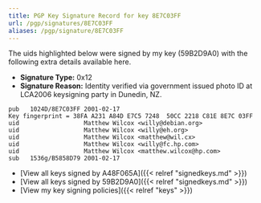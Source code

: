 ```yaml
---
title: PGP Key Signature Record for key 8E7C03FF
url: /pgp/signatures/8E7C03FF
aliases: /pgp/signature/8E7C03FF
---
```



The uids highlighted below were signed by my key (59B2D9A0) with
 the following extra details available
here.

 * **Signature Type:** 0x12
 * **Signature Reason:** Identity verified via government issued photo ID at LCA2006 keysigning party in Dunedin, NZ.

```text {hl_lines=[3, 4, 5, 6, 7]}
pub   1024D/8E7C03FF 2001-02-17
Key fingerprint = 38FA A231 A84D E7C5 7248  50CC 2218 C81E 8E7C 03FF
uid                  Matthew Wilcox <willy@debian.org>
uid                  Matthew Wilcox <willy@eh.org>
uid                  Matthew Wilcox <matthew@wil.cx>
uid                  Matthew Wilcox <willy@fc.hp.com>
uid                  Matthew Wilcox <matthew.wilcox@hp.com>
sub   1536g/B5858D79 2001-02-17
```

  * [View all keys signed by A48F065A]({{< relref "signedkeys.md" >}})
  * [View all keys signed by 59B2D9A0]({{< relref "signedkeys.md" >}})
  * [View my key signing policies]({{< relref "keys" >}})